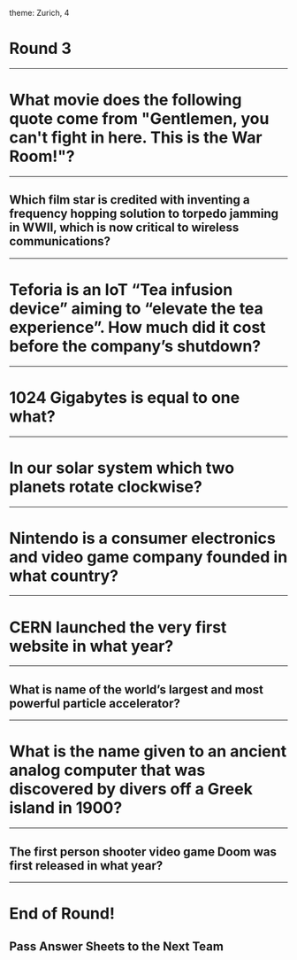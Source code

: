 theme: Zurich, 4

# Round 3

---

# What movie does the following quote come from "Gentlemen, you can't fight in here. This is the War Room!"?

---

## Which film star is credited with inventing a frequency hopping solution to torpedo jamming in WWII, which is now critical to wireless communications?

---

# Teforia is an IoT “Tea infusion device” aiming to “elevate the tea experience”. How much did it cost before the company’s shutdown?

---

# 1024 Gigabytes is equal to one what?

---

# In our solar system which two planets rotate clockwise?

---

# Nintendo is a consumer electronics and video game company founded in what country?

---

# CERN launched the very first website in what year?

---

## What is name of the world’s largest and most powerful particle accelerator?

---

# What is the name given to an ancient analog computer that was discovered by divers off a Greek island in 1900?

---

## The first person shooter video game Doom was first released in what year?



---

# End of Round!

## Pass Answer Sheets to the Next Team

